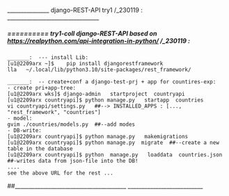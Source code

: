 _______________  django-REST-API try1 /_230119  :  _________________________________


#####  ==========  try1-coll django-REST-API based on  https://realpython.com/api-integration-in-python/ /_230119  :

	_______:  --- install Lib:
    [u1@2209arx ~]$    pip install djangorestframework
    lla   ~/.local/lib/python3.10/site-packages/rest_framework/

	_______:  -- create+conf a django-test-prj + app for countires-exp:
    - create pri+app-tree:
    [u1@2209arx wks]$ django-admin   startproject  countryapi
    [u1@2209arx countryapi]$ python manage.py   startapp  countries
    vi countryapi/settings.py   ##--> INSTALLED_APPS : [...,     "rest_framework", "countries"]
    - model:
    gvim ./countries/models.py  ##--add modes
    - DB-write:
    [u1@2209arx countryapi]$ python manage.py   makemigrations
    [u1@2209arx countryapi]$ python manage.py  migrate  ##--create a new table in the database
    [u1@2209arx countryapi]$ python  manage.py   loaddata  countries.json   ##-writes data from json-file into the DB!
    ....
    see the above URL for the rest ...
##________________________________________  ___________________________

